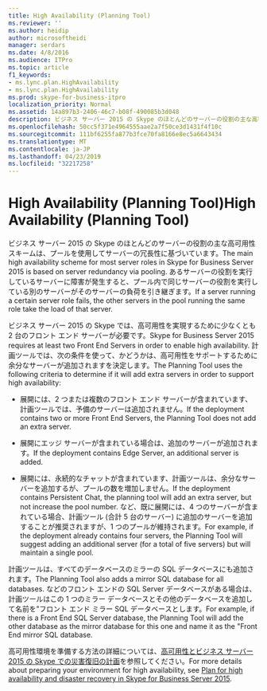 ```yaml
---
title: High Availability (Planning Tool)
ms.reviewer: ''
ms.author: heidip
author: microsoftheidi
manager: serdars
ms.date: 4/8/2016
ms.audience: ITPro
ms.topic: article
f1_keywords:
- ms.lync.plan.HighAvailability
- ms.lync.plan.HighAvailability
ms.prod: skype-for-business-itpro
localization_priority: Normal
ms.assetid: 14a897b3-2406-46c7-b08f-490085b3d048
description: ビジネス サーバー 2015 の Skype のほとんどのサーバーの役割の主な高可用性スキームは、プールを使用してサーバーの冗長性に基づいています。 あるサーバーの役割を実行しているサーバーに障害が発生すると、プール内で同じサーバーの役割を実行している別のサーバーがそのサーバーの負荷を引き継ぎます。
ms.openlocfilehash: 50cc5f371e4964555aae2a7f50ce3d1431f4f10c
ms.sourcegitcommit: 111bf6255fa877b3fce70fa8166e8ec5a6643434
ms.translationtype: MT
ms.contentlocale: ja-JP
ms.lasthandoff: 04/23/2019
ms.locfileid: "32217258"
---
```

# <a name="high-availability-planning-tool"></a><span data-ttu-id="1018e-104">High Availability (Planning Tool)</span><span class="sxs-lookup"><span data-stu-id="1018e-104">High Availability (Planning Tool)</span></span>
 
<span data-ttu-id="1018e-105">ビジネス サーバー 2015 の Skype のほとんどのサーバーの役割の主な高可用性スキームは、プールを使用してサーバーの冗長性に基づいています。</span><span class="sxs-lookup"><span data-stu-id="1018e-105">The main high availability scheme for most server roles in Skype for Business Server 2015 is based on server redundancy via pooling.</span></span> <span data-ttu-id="1018e-106">あるサーバーの役割を実行しているサーバーに障害が発生すると、プール内で同じサーバーの役割を実行している別のサーバーがそのサーバーの負荷を引き継ぎます。</span><span class="sxs-lookup"><span data-stu-id="1018e-106">If a server running a certain server role fails, the other servers in the pool running the same role take the load of that server.</span></span>
  
<span data-ttu-id="1018e-107">ビジネス サーバー 2015 の Skype では、高可用性を実現するために少なくとも 2 台のフロント エンド サーバーが必要です。</span><span class="sxs-lookup"><span data-stu-id="1018e-107">Skype for Business Server 2015 requires at least two Front End Servers in order to enable high availability.</span></span> <span data-ttu-id="1018e-108">計画ツールでは、次の条件を使って、かどうかは、高可用性をサポートするために余分なサーバーが追加されますを決定します。</span><span class="sxs-lookup"><span data-stu-id="1018e-108">The Planning Tool uses the following criteria to determine if it will add extra servers in order to support high availability:</span></span>
  
- <span data-ttu-id="1018e-109">展開には、2 つまたは複数のフロント エンド サーバーが含まれています、計画ツールでは、予備のサーバーは追加されません。</span><span class="sxs-lookup"><span data-stu-id="1018e-109">If the deployment contains two or more Front End Servers, the Planning Tool does not add an extra server.</span></span>
    
- <span data-ttu-id="1018e-110">展開にエッジ サーバーが含まれている場合は、追加のサーバーが追加されます。</span><span class="sxs-lookup"><span data-stu-id="1018e-110">If the deployment contains Edge Server, an additional server is added.</span></span> 
    
- <span data-ttu-id="1018e-111">展開には、永続的なチャットが含まれています、計画ツールは、余分なサーバーを追加するが、プールの数を増加しません。</span><span class="sxs-lookup"><span data-stu-id="1018e-111">If the deployment contains Persistent Chat, the planning tool will add an extra server, but not increase the pool number.</span></span> <span data-ttu-id="1018e-112">など、既に展開には、4 つのサーバーが含まれている場合、計画ツール (合計 5 台のサーバー) に追加のサーバーを追加することが推奨されますが、1 つのプールが維持されます。</span><span class="sxs-lookup"><span data-stu-id="1018e-112">For example, if the deployment already contains four servers, the Planning Tool will suggest adding an additional server (for a total of five servers) but will maintain a single pool.</span></span> 
    
<span data-ttu-id="1018e-113">計画ツールは、すべてのデータベースのミラーの SQL データベースにも追加されます。</span><span class="sxs-lookup"><span data-stu-id="1018e-113">The Planning Tool also adds a mirror SQL database for all databases.</span></span> <span data-ttu-id="1018e-114">などのフロント エンドの SQL Server データベースがある場合は、計画ツールはこの 1 つのミラー データベースとその他のデータベースを追加して名前を"フロント エンド ミラー SQL データベースとします。</span><span class="sxs-lookup"><span data-stu-id="1018e-114">For example, if there is a Front End SQL Server database, the Planning Tool will add the other database as the mirror database for this one and name it as the "Front End mirror SQL database.</span></span>
  
<span data-ttu-id="1018e-115">高可用性環境を準備する方法の詳細については、[高可用性とビジネス サーバー 2015 の Skype での災害復旧の計画](../../plan-your-deployment/high-availability-and-disaster-recovery/high-availability-and-disaster-recovery.md)を参照してください。</span><span class="sxs-lookup"><span data-stu-id="1018e-115">For more details about preparing your environment for high availability, see [Plan for high availability and disaster recovery in Skype for Business Server 2015](../../plan-your-deployment/high-availability-and-disaster-recovery/high-availability-and-disaster-recovery.md).</span></span>
  

